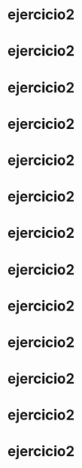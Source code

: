 # ejercicio2
# ejercicio2
# ejercicio2
# ejercicio2
# ejercicio2
# ejercicio2
# ejercicio2
# ejercicio2
# ejercicio2
# ejercicio2
# ejercicio2
# ejercicio2
# ejercicio2
